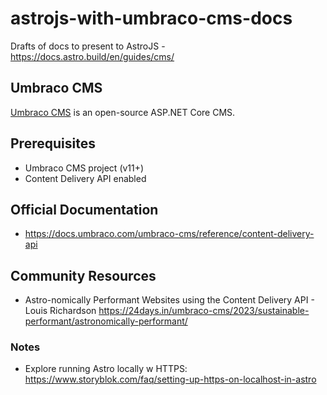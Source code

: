 # astrojs-with-umbraco-cms-docs
Drafts of docs to present to AstroJS - https://docs.astro.build/en/guides/cms/

## Umbraco CMS

[Umbraco CMS](https://umbraco.com/) is an open-source ASP.NET Core CMS.

## Prerequisites

- Umbraco CMS project (v11+)
- Content Delivery API enabled

## Official Documentation
- https://docs.umbraco.com/umbraco-cms/reference/content-delivery-api

## Community Resources
- Astro-nomically Performant Websites using the Content Delivery API - Louis Richardson
https://24days.in/umbraco-cms/2023/sustainable-performant/astronomically-performant/

### Notes

- Explore running Astro locally w HTTPS: https://www.storyblok.com/faq/setting-up-https-on-localhost-in-astro

